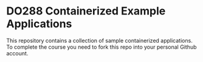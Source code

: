 # DO288 Containerized Example Applications

This repository contains a collection of sample containerized applications.  To complete the course you need to fork this repo into your personal Github account.  
